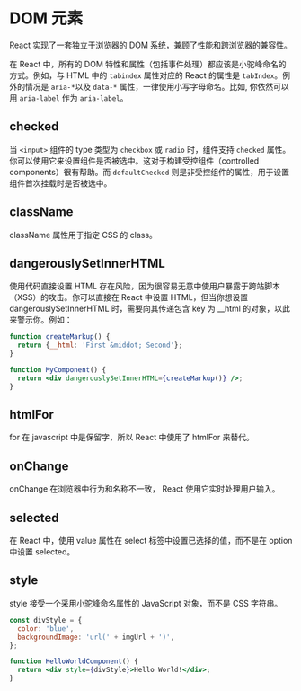 # DOM 元素

React 实现了一套独立于浏览器的 DOM 系统，兼顾了性能和跨浏览器的兼容性。

在 React 中，所有的 DOM 特性和属性（包括事件处理）都应该是小驼峰命名的方式。例如，与 HTML 中的 `tabindex` 属性对应的 React 的属性是 `tabIndex`。例外的情况是 `aria-*`以及 `data-*` 属性，一律使用小写字母命名。比如, 你依然可以用 `aria-label` 作为 `aria-label`。

## checked

当 `<input>` 组件的 type 类型为 `checkbox` 或 `radio` 时，组件支持 `checked` 属性。你可以使用它来设置组件是否被选中。这对于构建受控组件（controlled components）很有帮助。而 `defaultChecked` 则是非受控组件的属性，用于设置组件首次挂载时是否被选中。

## className

className 属性用于指定 CSS 的 class。

## dangerouslySetInnerHTML

使用代码直接设置 HTML 存在风险，因为很容易无意中使用户暴露于跨站脚本（XSS）的攻击。你可以直接在 React 中设置 HTML，但当你想设置 dangerouslySetInnerHTML 时，需要向其传递包含 key 为 __html 的对象，以此来警示你。例如：

```jsx
function createMarkup() {
  return {__html: 'First &middot; Second'};
}

function MyComponent() {
  return <div dangerouslySetInnerHTML={createMarkup()} />;
}
```

## htmlFor

for 在 javascript 中是保留字，所以 React 中使用了 htmlFor 来替代。

## onChange

onChange 在浏览器中行为和名称不一致， React 使用它实时处理用户输入。

## selected

在 React 中，使用 value 属性在 select 标签中设置已选择的值，而不是在 option 中设置 selected。

## style

style 接受一个采用小驼峰命名属性的 JavaScript 对象，而不是 CSS 字符串。

```jsx
const divStyle = {
  color: 'blue',
  backgroundImage: 'url(' + imgUrl + ')',
};

function HelloWorldComponent() {
  return <div style={divStyle}>Hello World!</div>;
}
```

